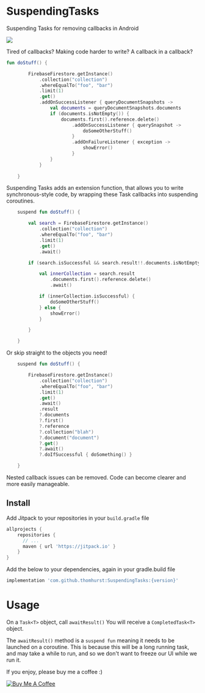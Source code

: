 # SuspendingTasks
Suspending Tasks for removing callbacks in Android

[![](https://jitpack.io/v/thomhurst/SuspendingTasks.svg)](https://jitpack.io/#thomhurst/SuspendingTasks)

Tired of callbacks? Making code harder to write? A callback in a callback?

```kotlin
fun doStuff() {

        FirebaseFirestore.getInstance()
            .collection("collection")
            .whereEqualTo("foo", "bar")
            .limit(1)
            .get()
            .addOnSuccessListener { queryDocumentSnapshots ->
                val documents = queryDocumentSnapshots.documents
                if (documents.isNotEmpty()) {
                    documents.first().reference.delete()
                        .addOnSuccessListener { querySnapshot ->
                            doSomeOtherStuff()
                        }
                        .addOnFailureListener { exception ->
                            showError()
                        }
                }
            }
            
    }
```

Suspending Tasks adds an extension function, that allows you to write synchronous-style code, by wrapping these Task callbacks into suspending coroutines.

```kotlin
    suspend fun doStuff() {

        val search = FirebaseFirestore.getInstance()
            .collection("collection")
            .whereEqualTo("foo", "bar")
            .limit(1)
            .get()
            .await()

        if (search.isSuccessful && search.result!!.documents.isNotEmpty()) {

            val innerCollection = search.result
                .documents.first().reference.delete()
                .await()

            if (innerCollection.isSuccessful) {
                doSomeOtherStuff()
            } else {
                showError()
            }

        }

    }
```

Or skip straight to the objects you need!

```kotlin
    suspend fun doStuff() {

        FirebaseFirestore.getInstance()
            .collection("collection")
            .whereEqualTo("foo", "bar")
            .limit(1)
            .get()
            .await()
            .result
            ?.documents
            ?.first()
            ?.reference
            ?.collection("blah")
            ?.document("document")
            ?.get()
            ?.await()
            ?.doIfSuccessful { doSomething() }

    }
```

Nested callback issues can be removed. Code can become clearer and more easily manageable.

## Install

Add Jitpack to your repositories in your `build.gradle` file

```groovy
allprojects {
    repositories {
      // ...
      maven { url 'https://jitpack.io' }
    }
}
```

Add the below to your dependencies, again in your gradle.build file

```groovy
implementation 'com.github.thomhurst:SuspendingTasks:{version}'
```

# Usage

On a `Task<T>` object, call `awaitResult()`
You will receive a `CompletedTask<T>` object.

The `awaitResult()` method is a `suspend fun` meaning it needs to be launched on a coroutine. This is because this will be a long running task, and may take a while to run, and so we don't want to freeze our UI while we run it.

If you enjoy, please buy me a coffee :)

<a href="https://www.buymeacoffee.com/tomhurst" target="_blank"><img src="https://www.buymeacoffee.com/assets/img/custom_images/orange_img.png" alt="Buy Me A Coffee" style="height: auto !important;width: auto !important;" ></a>
